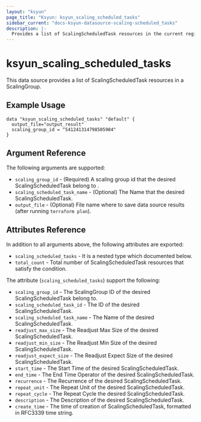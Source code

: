 ```yaml
---
layout: "ksyun"
page_title: "Ksyun: ksyun_scaling_scheduled_tasks"
sidebar_current: "docs-ksyun-datasource-scaling-scheduled_tasks"
description: |-
  Provides a list of ScalingScheduledTask resources in the current region belong a ScalingGroup.
---
```


# ksyun_scaling_scheduled_tasks

This data source provides a list of ScalingScheduledTask resources in a ScalingGroup.

## Example Usage

```hcl
data "ksyun_scaling_scheduled_tasks" "default" {
  output_file="output_result"
  scaling_group_id = "541241314798505984"
}
```

## Argument Reference

The following arguments are supported:

* `scaling_group_id` -  (Required) A scaling group id that the desired ScalingScheduledTask belong to .
* `scaling_scheduled_task_name` -  (Optional) The Name that the desired ScalingScheduledTask.  
* `output_file` - (Optional) File name where to save data source results (after running `terraform plan`).

## Attributes Reference

In addition to all arguments above, the following attributes are exported:

* `scaling_scheduled_tasks` - It is a nested type which documented below.
* `total_count` - Total number of ScalingScheduledTask resources that satisfy the condition.

The attribute (`scaling_scheduled_tasks`) support the following:

* `scaling_group_id` - The ScalingGroup ID of the desired ScalingScheduledTask belong to.
* `scaling_scheduled_task_id` - The ID of the desired ScalingScheduledTask. 
* `scaling_scheduled_task_name` - The Name of the desired ScalingScheduledTask.
* `readjust_max_size` - The Readjust Max Size of the desired ScalingScheduledTask.
* `readjust_min_size` - The Readjust Min Size of the desired ScalingScheduledTask.
* `readjust_expect_size` - The Readjust Expect Size of the desired ScalingScheduledTask.
* `start_time` - The Start Time of the desired ScalingScheduledTask.
* `end_time` - The End Time Operator of the desired ScalingScheduledTask.
* `recurrence` - The Recurrence of the desired ScalingScheduledTask.
* `repeat_unit` - The Repeat Unit of the desired ScalingScheduledTask.
* `repeat_cycle` - The Repeat Cycle the desired ScalingScheduledTask.
* `description` - The Description of the desired ScalingScheduledTask.
* `create_time` - The time of creation of ScalingScheduledTask, formatted in RFC3339 time string.
